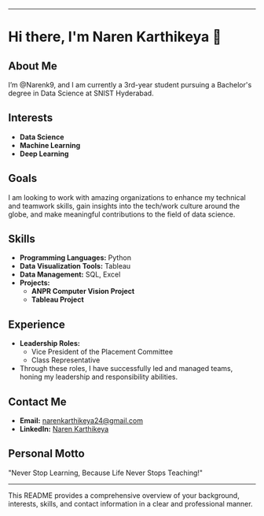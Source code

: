 
---

# Hi there, I'm Naren Karthikeya 👋

## About Me
I’m @Narenk9, and I am currently a 3rd-year student pursuing a Bachelor's degree in Data Science at SNIST Hyderabad. 

## Interests
- **Data Science**
- **Machine Learning**
- **Deep Learning**

## Goals
I am looking to work with amazing organizations to enhance my technical and teamwork skills, gain insights into the tech/work culture around the globe, and make meaningful contributions to the field of data science.

## Skills
- **Programming Languages:** Python
- **Data Visualization Tools:** Tableau
- **Data Management:** SQL, Excel
- **Projects:** 
  - **ANPR Computer Vision Project**
  - **Tableau Project**

## Experience
- **Leadership Roles:**
  - Vice President of the Placement Committee
  - Class Representative
- Through these roles, I have successfully led and managed teams, honing my leadership and responsibility abilities.

## Contact Me
- **Email:** narenkarthikeya24@gmail.com
- **LinkedIn:** [Naren Karthikeya](https://www.linkedin.com/in/NarenKarthikeya)

## Personal Motto
"Never Stop Learning, Because Life Never Stops Teaching!"

---

This README provides a comprehensive overview of your background, interests, skills, and contact information in a clear and professional manner.
<!---
Narenk9/Narenk9 is a ✨ special ✨ repository because its `README.md` (this file) appears on your GitHub profile.
You can click the Preview link to take a look at your changes.
--->
